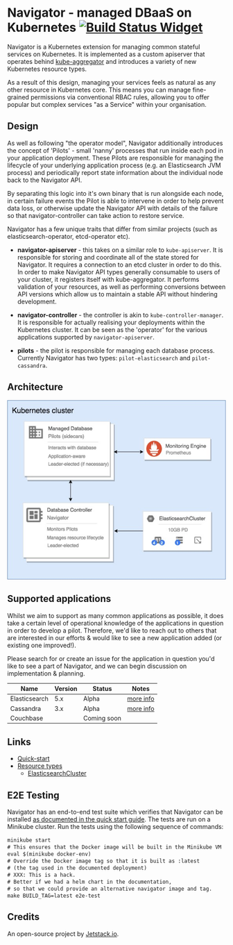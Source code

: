 # Navigator - managed DBaaS on Kubernetes [![Build Status Widget]][Build Status]

Navigator is a Kubernetes extension for managing common stateful services on
Kubernetes. It is implemented as a custom apiserver that operates behind
[kube-aggregator](https://github.com/kubernetes/kube-aggregator) and introduces
a variety of new Kubernetes resource types.

As a result of this design, managing your services feels as natural as any
other resource in Kubernetes core. This means you can manage fine-grained
permissions via conventional RBAC rules, allowing you to offer popular but
complex services "as a Service" within your organisation.

## Design

As well as following "the operator model", Navigator additionally introduces
the concept of 'Pilots' - small 'nanny' processes that run inside each pod
in your application deployment. These Pilots are responsible for managing the
lifecycle of your underlying application process (e.g. an Elasticsearch JVM
process) and periodically report state information about the individual node
back to the Navigator API.

By separating this logic into it's own binary that is run alongside each node,
in certain failure events the Pilot is able to intervene in order to help
prevent data loss, or otherwise update the Navigator API with details of the
failure so that navigator-controller can take action to restore service.

Navigator has a few unique traits that differ from similar projects (such as
elasticsearch-operator, etcd-operator etc).

- **navigator-apiserver** - this takes on a similar role to `kube-apiserver`.
It is responsible for storing and coordinate all of the state stored for
Navigator. It requires a connection to an etcd cluster in order to do this. In
order to make Navigator API types generally consumable to users of your cluster,
it registers itself with kube-aggregator. It performs validation of your
resources, as well as performing conversions between API versions which allow
us to maintain a stable API without hindering development.

- **navigator-controller** - the controller is akin to `kube-controller-manager`.
It is responsible for actually realising your deployments within the Kubernetes
cluster. It can be seen as the 'operator' for the various applications
supported by `navigator-apiserver`.

- **pilots** - the pilot is responsible for managing each database process.
  Currently Navigator has two types: `pilot-elasticsearch` and
  `pilot-cassandra`.

## Architecture

![alt text](docs/arch.jpg)

## Supported applications

Whilst we aim to support as many common applications as possible, it does take a certain level of operational knowledge of the applications in question in order
to develop a pilot. Therefore, we'd like to reach out
to others that are interested in our efforts & would like to see a new application added (or existing one improved!).

Please search for or create an issue for the application in question you'd like to see a part of Navigator,
and we can begin discussion on implementation & planning.

| Name          | Version   | Status      | Notes                                                       |
| ------------- | --------- | ----------- | ----------------------------------------------------------- |
| Elasticsearch | 5.x       | Alpha       | [more info](docs/supported-types/elasticsearch-cluster.md)  |
| Cassandra     | 3.x       | Alpha       | [more info](docs/supported-types/cassandra-cluster.md)      |
| Couchbase     |           | Coming soon |                                                             |

## Links

* [Quick-start](docs/quick-start)
* [Resource types](docs/supported-types/README.md)
  * [ElasticsearchCluster](docs/supported-types/elasticsearch-cluster.md)


## E2E Testing

Navigator has an end-to-end test suite which verifies that Navigator can be installed [as documented in the quick start guide](docs/quick-start).
The tests are run on a Minikube cluster.
Run the tests using the following sequence of commands:

```
minikube start
# This ensures that the Docker image will be built in the Minikube VM
eval $(minikube docker-env)
# Override the Docker image tag so that it is built as :latest
# (the tag used in the documented deployment)
# XXX: This is a hack.
# Better if we had a helm chart in the documentation,
# so that we could provide an alternative navigator image and tag.
make BUILD_TAG=latest e2e-test
```

## Credits

An open-source project by [Jetstack.io](https://www.jetstack.io/).

[Build Status Widget]: https://travis-ci.org/jetstack/navigator.svg?branch=master
[Build Status]: https://travis-ci.org/jetstack/navigator

